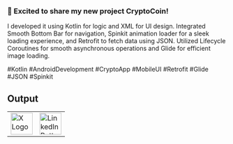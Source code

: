 ﻿### 🚀 Excited to share my new project CryptoCoin! 

I developed it using Kotlin for logic and XML for UI design. 
Integrated Smooth Bottom Bar for navigation, Spinkit animation loader for a sleek loading experience, and Retrofit to fetch data using JSON.
Utilized Lifecycle Coroutines for smooth asynchronous operations and Glide for efficient image loading.

#Kotlin #AndroidDevelopment #CryptoApp #MobileUI #Retrofit #Glide #JSON #Spinkit


## Output

<table>
  <tr>
    <td>
      <a href="https://x.com/KhanMubashshir9/status/1833344478746145068">
        <img src="https://img.freepik.com/free-vector/twitter-app-new-logo-x-black-background_1017-45425.jpg?ga=GA1.1.1240112832.1725425929&semt=ais_hybrid" alt="X Logo" width="50" height="50">
      </a>
    </td>
    <td>
      <a href="https://www.linkedin.com/feed/update/urn:li:activity:7239108434493620224/">
        <img src="https://img.shields.io/badge/linkedin-0A66C2?style=for-the-badge&logo=linkedin&logoColor=white" alt="LinkedIn Button" height="50">
      </a>
    </td>
  </tr>
</table>
